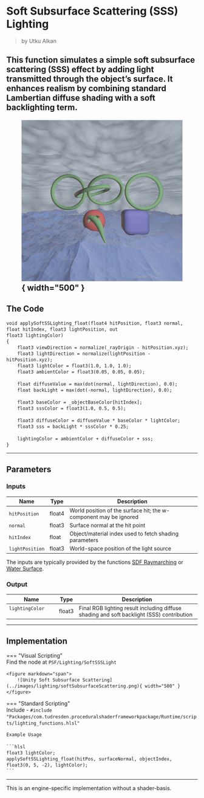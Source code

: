 <div class="container">
    <h1 class="main-heading">Soft Subsurface Scattering (SSS) Lighting</h1>
    <blockquote class="author">by Utku Alkan</blockquote>
</div>

This function simulates a simple soft subsurface scattering (SSS) effect by adding light transmitted through the object’s surface. It enhances realism by combining standard Lambertian diffuse shading with a soft backlighting term.
    <figure markdown="span">
        ![Unity Point Light](../images/lighting/examples/SSSLight.png){ width="500" }
    </figure>
---

## The Code
```hlsl
void applySoftSSLighting_float(float4 hitPosition, float3 normal, float hitIndex, float3 lightPosition, out
float3 lightingColor)
{
    float3 viewDirection = normalize(_rayOrigin - hitPosition.xyz);
    float3 lightDirection = normalize(lightPosition - hitPosition.xyz);
    float3 lightColor = float3(1.0, 1.0, 1.0);
    float3 ambientColor = float3(0.05, 0.05, 0.05);

    float diffuseValue = max(dot(normal, lightDirection), 0.0);
    float backLight = max(dot(-normal, lightDirection), 0.0);

    float3 baseColor = _objectBaseColor[hitIndex];
    float3 sssColor = float3(1.0, 0.5, 0.5);

    float3 diffuseColor = diffuseValue * baseColor * lightColor;
    float3 sss = backLight * sssColor * 0.25;

    lightingColor = ambientColor + diffuseColor + sss;
}
```

---

## Parameters

### Inputs

| Name            | Type     | Description |
|-----------------|----------|-------------|
| `hitPosition`   | float4   | World position of the surface hit; the w-component may be ignored |
| `normal`        | float3   | Surface normal at the hit point |
| `hitIndex`      | float    | Object/material index used to fetch shading parameters |
| `lightPosition` | float3   | World-space position of the light source |

The inputs are typically provided by the functions [SDF Raymarching](../sdfs/raymarching.md) or [Water Surface](../water/waterSurface.md).

### Output
| Name            | Type     | Description |
|-----------------|----------|-------------|
| `lightingColor` <img width=50/>   | float3   | Final RGB lighting result including diffuse shading and soft backlight (SSS) contribution |

---

## Implementation

=== "Visual Scripting"  
    Find the node at ```PSF/Lighting/SoftSSSLight```

    <figure markdown="span">
        ![Unity Soft Subsurface Scattering](../images/lighting/softSubsurfaceScattering.png){ width="500" }
    </figure>

=== "Standard Scripting"  
    Include - ```#include "Packages/com.tudresden.proceduralshaderframeworkpackage/Runtime/scripts/lighting_functions.hlsl"```

    Example Usage

    ```hlsl
    float3 lightColor;
    applySoftSSLighting_float(hitPos, surfaceNormal, objectIndex, float3(0, 5, -2), lightColor);
    ```

---

This is an engine-specific implementation without a shader-basis.